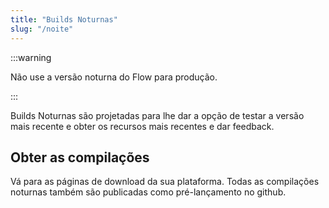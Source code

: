 ```yaml
---
title: "Builds Noturnas"
slug: "/noite"
---
```


:::warning

Não use a versão noturna do Flow para produção.

:::

Builds Noturnas são projetadas para lhe dar a opção de testar a versão mais recente e obter os recursos mais recentes e dar feedback.

## Obter as compilações

Vá para as páginas de download da sua plataforma. Todas as compilações noturnas também são publicadas como pré-lançamento no github.
